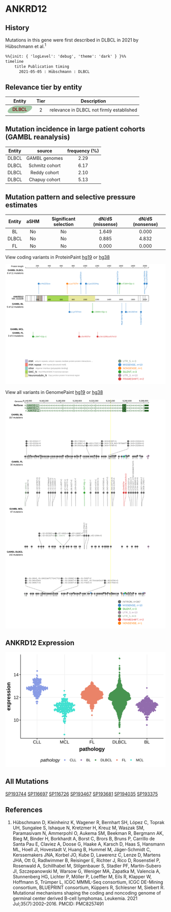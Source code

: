 # ANKRD12

## History
Mutations in this gene were first described in DLBCL in 2021 by Hübschmann et al.<sup>1</sup>

```mermaid
%%{init: { 'logLevel': 'debug', 'theme': 'dark' } }%%
timeline
    title Publication timing
      2021-05-05 : Hübschmann : DLBCL
```

## Relevance tier by entity

|Entity|Tier|Description                              |
|:------:|:----:|-----------------------------------------|
|![DLBCL](images/icons/DLBCL_tier2.png) |2   |relevance in DLBCL not firmly established|

## Mutation incidence in large patient cohorts (GAMBL reanalysis)

|Entity|source        |frequency (%)|
|:------:|:--------------:|:-------------:|
|DLBCL |GAMBL genomes |2.29         |
|DLBCL |Schmitz cohort|6.17         |
|DLBCL |Reddy cohort  |2.10         |
|DLBCL |Chapuy cohort |5.13         |

## Mutation pattern and selective pressure estimates

|Entity|aSHM|Significant selection|dN/dS (missense)|dN/dS (nonsense)|
|:------:|:----:|:---------------------:|:----------------:|:----------------:|
|BL    |No  |No                   |1.649           |0.000           |
|DLBCL |No  |No                   |0.885           |4.832           |
|FL    |No  |No                   |0.000           |0.000           |

View coding variants in ProteinPaint [hg19](https://morinlab.github.io/LLMPP/GAMBL/ANKRD12_protein.html)  or [hg38](https://morinlab.github.io/LLMPP/GAMBL/ANKRD12_protein_hg38.html)

![](images/proteinpaint/ANKRD12_NM_015208.svg)

View all variants in GenomePaint [hg19](https://morinlab.github.io/LLMPP/GAMBL/ANKRD12.html)  or [hg38](https://morinlab.github.io/LLMPP/GAMBL/ANKRD12_hg38.html)

![](images/proteinpaint/ANKRD12.svg)

## ANKRD12 Expression
![](images/gene_expression/ANKRD12_by_pathology.svg)
<!-- ORIGIN: hubschmannMutationalMechanismsShaping2021b -->

## All Mutations

[SP193744](https://www.bcgsc.ca/downloads/morinlab/GAMBL/MALY/SP193744.html)
[SP116697](https://www.bcgsc.ca/downloads/morinlab/GAMBL/MALY/SP116697.html)
[SP116726](https://www.bcgsc.ca/downloads/morinlab/GAMBL/MALY/SP116726.html)
[SP193467](https://www.bcgsc.ca/downloads/morinlab/GAMBL/MALY/SP193467.html)
[SP193681](https://www.bcgsc.ca/downloads/morinlab/GAMBL/MALY/SP193681.html)
[SP194035](https://www.bcgsc.ca/downloads/morinlab/GAMBL/MALY/SP194035.html)
[SP193375](https://www.bcgsc.ca/downloads/morinlab/GAMBL/MALY/SP193375.html)

## References
1.  Hübschmann D, Kleinheinz K, Wagener R, Bernhart SH, López C, Toprak UH, Sungalee S, Ishaque N, Kretzmer H, Kreuz M, Waszak SM, Paramasivam N, Ammerpohl O, Aukema SM, Beekman R, Bergmann AK, Bieg M, Binder H, Borkhardt A, Borst C, Brors B, Bruns P, Carrillo de Santa Pau E, Claviez A, Doose G, Haake A, Karsch D, Haas S, Hansmann ML, Hoell JI, Hovestadt V, Huang B, Hummel M, Jäger-Schmidt C, Kerssemakers JNA, Korbel JO, Kube D, Lawerenz C, Lenze D, Martens JHA, Ott G, Radlwimmer B, Reisinger E, Richter J, Rico D, Rosenstiel P, Rosenwald A, Schillhabel M, Stilgenbauer S, Stadler PF, Martín-Subero JI, Szczepanowski M, Warsow G, Weniger MA, Zapatka M, Valencia A, Stunnenberg HG, Lichter P, Möller P, Loeffler M, Eils R, Klapper W, Hoffmann S, Trümper L, ICGC MMML-Seq consortium, ICGC DE-Mining consortium, BLUEPRINT consortium, Küppers R, Schlesner M, Siebert R. Mutational mechanisms shaping the coding and noncoding genome of germinal center derived B-cell lymphomas. Leukemia. 2021 Jul;35(7):2002–2016. PMCID: PMC8257491
<!-- DLBCL: hubschmannMutationalMechanismsShaping2021b -->
